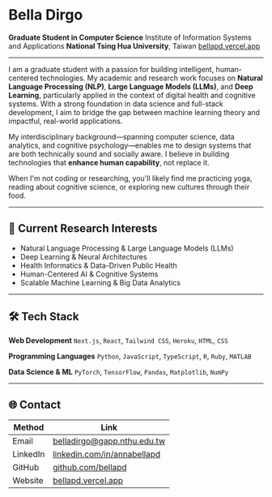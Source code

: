 # Bella Dirgo

**Graduate Student in Computer Science**
Institute of Information Systems and Applications
**National Tsing Hua University**, Taiwan
[bellapd.vercel.app](https://bellapd.vercel.app)

---

I am a graduate student with a passion for building intelligent, human-centered technologies. My academic and research work focuses on **Natural Language Processing (NLP)**, **Large Language Models (LLMs)**, and **Deep Learning**, particularly applied in the context of digital health and cognitive systems. With a strong foundation in data science and full-stack development, I aim to bridge the gap between machine learning theory and impactful, real-world applications.

My interdisciplinary background—spanning computer science, data analytics, and cognitive psychology—enables me to design systems that are both technically sound and socially aware. I believe in building technologies that **enhance human capability**, not replace it.

When I'm not coding or researching, you'll likely find me practicing yoga, reading about cognitive science, or exploring new cultures through their food.

---

## 🧠 Current Research Interests

* Natural Language Processing & Large Language Models (LLMs)
* Deep Learning & Neural Architectures
* Health Informatics & Data-Driven Public Health
* Human-Centered AI & Cognitive Systems
* Scalable Machine Learning & Big Data Analytics

---

## 🛠 Tech Stack

**Web Development**
`Next.js`, `React`, `Tailwind CSS`, `Heroku`, `HTML`, `CSS`

**Programming Languages**
`Python`, `JavaScript`, `TypeScript`, `R`, `Ruby`, `MATLAB`

**Data Science & ML**
`PyTorch`, `TensorFlow`, `Pandas`, `Matplotlib`, `NumPy`

---

## 🌐 Contact

| Method   | Link                                                               |
| -------- | ------------------------------------------------------------------ |
| Email    | [belladirgo@gapp.nthu.edu.tw](mailto:belladirgo@gapp.nthu.edu.tw)  |
| LinkedIn | [linkedin.com/in/annabellapd](https://linkedin.com/in/annabellapd) |
| GitHub   | [github.com/bellapd](https://github.com/bellapd)                   |
| Website  | [bellapd.vercel.app](https://bellapd.vercel.app)                   |

